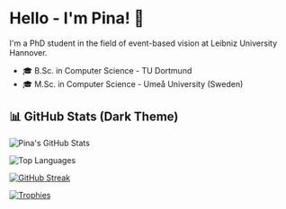 # Hello - I'm Pina! 👋

I'm a PhD student in the field of event-based vision at Leibniz University Hannover.  

- 🎓 B.Sc. in Computer Science - TU Dortmund  
- 🎓 M.Sc. in Computer Science - Umeå University (Sweden)


## 📊 GitHub Stats (Dark Theme)

![Pina's GitHub Stats](https://github-readme-stats.vercel.app/api?username=pina-kolling&show_icons=true&theme=dark)

![Top Languages](https://github-readme-stats.vercel.app/api/top-langs/?username=pina-kolling&layout=compact&theme=dark)

[![GitHub Streak](https://streak-stats.demolab.com/?user=pina-kolling&theme=dark)](https://git.io/streak-stats)

[![Trophies](https://github-profile-trophy.vercel.app/?username=pina-kolling&theme=darkhub&no-frame=true&row=1)](https://github.com/ryo-ma/github-profile-trophy)

